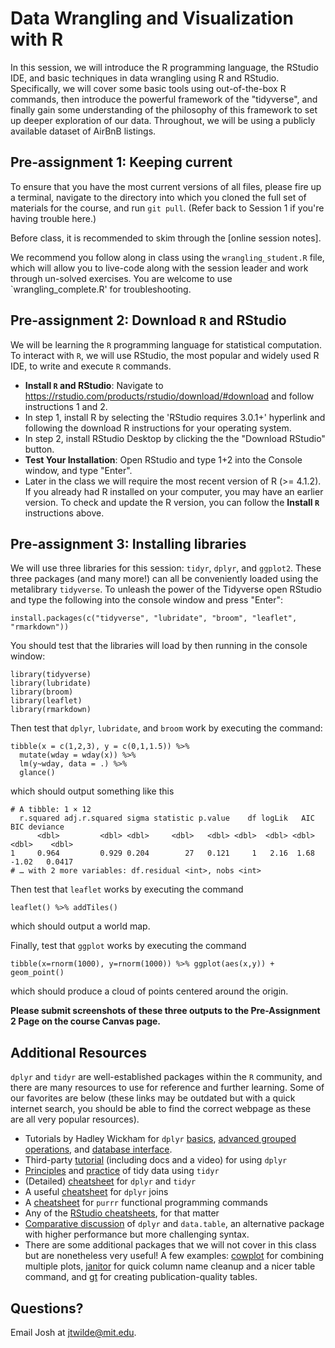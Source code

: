 # Data Wrangling and Visualization with R

In this session, we will introduce the R programming language, the RStudio IDE, and basic techniques in data wrangling using R and RStudio.  Specifically, we will cover some basic tools using out-of-the-box R commands, then introduce the powerful framework of the "tidyverse", and finally gain some understanding of the philosophy of this framework to set up deeper exploration of our data.  Throughout, we will be using a publicly available dataset of AirBnB listings.  


## Pre-assignment 1: Keeping current

To ensure that you have the most current versions of all files, please fire up a terminal, navigate to the directory into which you cloned the full set of materials for the course, and run `git pull`.  (Refer back to Session 1 if you're having trouble here.)

Before class, it is recommended to skim through the [online session notes].

We recommend you follow along in class using the `wrangling_student.R` file, which will allow you to live-code along with the session leader and work through un-solved exercises. You are welcome to use `wrangling_complete.R' for troubleshooting.

## Pre-assignment 2: Download `R` and RStudio

We will be learning the `R` programming language for statistical computation. To interact with `R`, we will use RStudio, the most popular and widely used R IDE, to write and execute `R` commands.

* **Install `R` and RStudio**: Navigate to https://rstudio.com/products/rstudio/download/#download and follow instructions 1 and 2.  
* In step 1, install R by selecting the 'RStudio requires 3.0.1+' hyperlink and following the download R instructions for your operating system.  
* In step 2, install RStudio Desktop by clicking the the "Download RStudio" button.  
* **Test Your Installation**: Open RStudio and type 1+2 into the Console window, and type "Enter".
* Later in the class we will require the most recent version of R (>= 4.1.2). If you already had R installed on your computer, you may have an earlier version. To check and update the R version, you can follow the **Install `R`** instructions above.


## Pre-assignment 3: Installing libraries

We will use three libraries for this session: `tidyr`, `dplyr`, and `ggplot2`. These three packages (and many more!) can all be conveniently loaded using the metalibrary `tidyverse`. To unleash the power of the Tidyverse open RStudio and type the following into the console window and press "Enter":

```
install.packages(c("tidyverse", "lubridate", "broom", "leaflet", "rmarkdown"))
```

You should test that the libraries will load by then running in the console window:

```
library(tidyverse)
library(lubridate)
library(broom)
library(leaflet)
library(rmarkdown)
```

Then test that `dplyr`, `lubridate`, and `broom` work by executing the command:
```
tibble(x = c(1,2,3), y = c(0,1,1.5)) %>% 
  mutate(wday = wday(x)) %>% 
  lm(y~wday, data = .) %>% 
  glance()
```
which should output something like this
```
# A tibble: 1 × 12
  r.squared adj.r.squared sigma statistic p.value    df logLik   AIC   BIC deviance
      <dbl>         <dbl> <dbl>     <dbl>   <dbl> <dbl>  <dbl> <dbl> <dbl>    <dbl>
1     0.964         0.929 0.204        27   0.121     1   2.16  1.68 -1.02   0.0417
# … with 2 more variables: df.residual <int>, nobs <int>
```

Then test that `leaflet` works by executing the command
```
leaflet() %>% addTiles()
```
which should output a world map.

Finally, test that `ggplot` works by executing the command
```
tibble(x=rnorm(1000), y=rnorm(1000)) %>% ggplot(aes(x,y)) + geom_point()
```
which should produce a cloud of points centered around the origin.

**Please submit screenshots of these three outputs to the Pre-Assignment 2 Page on the course Canvas page.**


## Additional Resources

`dplyr` and `tidyr` are well-established packages within the `R` community, and there are many resources to use for reference and further learning. Some of our favorites are below (these links may be outdated but with a quick internet search, you should be able to find the correct webpage as these are all very popular resources).

- Tutorials by Hadley Wickham for `dplyr` [basics](https://cran.rstudio.com/web/packages/dplyr/vignettes/introduction.html), [advanced grouped operations](https://cran.r-project.org/web/packages/dplyr/vignettes/window-functions.html), and [database interface](https://cran.r-project.org/web/packages/dplyr/vignettes/databases.html).
- Third-party [tutorial](http://www.dataschool.io/dplyr-tutorial-for-faster-data-manipulation-in-r/) (including docs and a video) for using `dplyr`
- [Principles](http://vita.had.co.nz/papers/tidy-data.pdf) and [practice](https://cran.r-project.org/web/packages/tidyr/vignettes/tidy-data.html) of tidy data using `tidyr`
- (Detailed) [cheatsheet](https://www.rstudio.com/wp-content/uploads/2015/02/data-wrangling-cheatsheet.pdf?version=0.99.687&mode=desktop) for `dplyr` and `tidyr`
- A useful [cheatsheet](https://stat545-ubc.github.io/bit001_dplyr-cheatsheet.html) for `dplyr` joins
- A [cheatsheet](https://github.com/rstudio/cheatsheets/blob/main/purrr.pdf) for `purrr` functional programming commands
- Any of the [RStudio cheatsheets](https://www.rstudio.com/resources/cheatsheets/), for that matter
- [Comparative discussion](http://stackoverflow.com/questions/21435339/data-table-vs-dplyr-can-one-do-something-well-the-other-cant-or-does-poorly) of `dplyr` and `data.table`, an alternative package with higher performance but more challenging syntax.  
- There are some additional packages that we will not cover in this class but are nonetheless very useful! A few examples: [cowplot](https://wilkelab.org/cowplot/index.html) for combining multiple plots, [janitor](https://github.com/sfirke/janitor) for quick column name cleanup and a nicer table command, and [gt](https://gt.rstudio.com/) for creating publication-quality tables.

## Questions?

Email Josh at [jtwilde@mit.edu](mailto:jtwilde@mit.edu).
